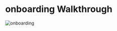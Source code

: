 # onboarding Walkthrough


![onboarding](https://user-images.githubusercontent.com/61670926/80453008-c03a5680-8927-11ea-810d-c5cbf8864e12.gif)
